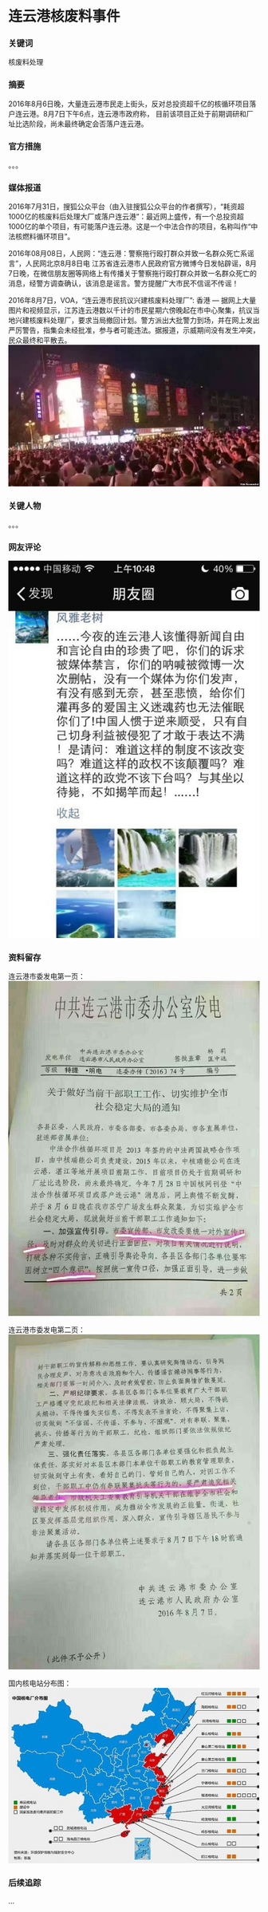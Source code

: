 # 连云港核废料事件

### 关键词

核废料处理

### 摘要

2016年8月6日晚，大量连云港市民走上街头，反对总投资超千亿的核循环项目落户连云港。8月7日下午6点，连云港市政府称，
目前该项目正处于前期调研和厂址比选阶段，尚未最终确定会否落户连云港。

### 官方措施

。。。

### 媒体报道

2016年7月31日，搜狐公众平台（由入驻搜狐公众平台的作者撰写），“耗资超1000亿的核废料后处理大厂或落户连云港”：最近网上盛传，有一个总投资超1000亿的单个项目，有可能落户连云港。这是一个中法合作的项目，名称叫作“中法核燃料循环项目”。

2016年08月08日，人民网：“连云港：警察拖行殴打群众并致一名群众死亡系谣言”，人民网北京8月8日电 江苏省连云港市人民政府官方微博今日发帖辟谣，8月7日晚，在微信朋友圈等网络上有传播关于警察拖行殴打群众并致一名群众死亡的消息，经警方调查确认，该消息是谣言。警方提醒广大市民不信谣不传谣！

2016年8月7日，VOA，“连云港市民抗议兴建核废料处理厂”: 香港 — 据网上大量图片和视频显示，江苏连云港数以千计的市民星期六傍晚起在市中心聚集，抗议当地兴建核废料处理厂，要求当局撤回计划。警方派出大批警力到场，并在网上发出严厉警告，指集会未经批准，参与者可能违法。据报道，示威期间没有发生冲突，民众最终和平散去。
![群众游行](../imgs/lianyungang_yx.jpg)

### 关键人物

。。。

### 网友评论

![朋友圈](../imgs/lianyungang_pl.jpg)

### 资料留存

连云港市委发电第一页：![发电](../imgs/lianyungang_fd1.jpg)

连云港市委发电第二页：![发电](../imgs/lianyungang_fd2.jpg)

国内核电站分布图：![核电地图](../imgs/hedianzhan.jpg)

### 后续追踪

...
